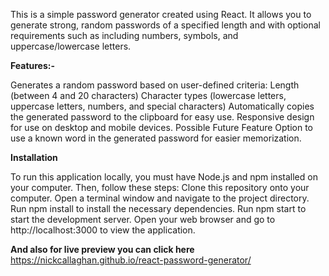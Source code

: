 This is a simple password generator created using React. It allows you to generate strong, random passwords of a specified length and with optional requirements such as including numbers, symbols, and uppercase/lowercase letters.

**Features:-**

Generates a random password based on user-defined criteria:
Length (between 4 and 20 characters)
Character types (lowercase letters, uppercase letters, numbers, and special characters)
Automatically copies the generated password to the clipboard for easy use.
Responsive design for use on desktop and mobile devices.
Possible Future Feature
Option to use a known word in the generated password for easier memorization.

**Installation**

To run this application locally, you must have Node.js and npm installed on your computer. Then, follow these steps:
Clone this repository onto your computer.
Open a terminal window and navigate to the project directory.
Run npm install to install the necessary dependencies.
Run npm start to start the development server.
Open your web browser and go to http://localhost:3000 to view the application.


**And also for live preview you can click here**
https://nickcallaghan.github.io/react-password-generator/
